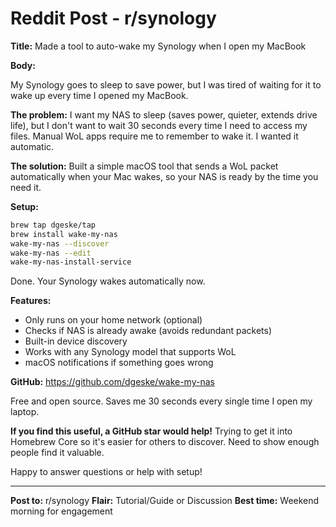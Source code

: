 # Reddit Post - r/synology

**Title:** Made a tool to auto-wake my Synology when I open my MacBook

**Body:**

My Synology goes to sleep to save power, but I was tired of waiting for it to wake up every time I opened my MacBook. 

**The problem:**
I want my NAS to sleep (saves power, quieter, extends drive life), but I don't want to wait 30 seconds every time I need to access my files. Manual WoL apps require me to remember to wake it. I wanted it automatic.

**The solution:**
Built a simple macOS tool that sends a WoL packet automatically when your Mac wakes, so your NAS is ready by the time you need it.

**Setup:**
```bash
brew tap dgeske/tap
brew install wake-my-nas
wake-my-nas --discover
wake-my-nas --edit
wake-my-nas-install-service
```

Done. Your Synology wakes automatically now.

**Features:**
- Only runs on your home network (optional)
- Checks if NAS is already awake (avoids redundant packets)
- Built-in device discovery
- Works with any Synology model that supports WoL
- macOS notifications if something goes wrong

**GitHub:** https://github.com/dgeske/wake-my-nas

Free and open source. Saves me 30 seconds every single time I open my laptop.

**If you find this useful, a GitHub star would help!** Trying to get it into Homebrew Core so it's easier for others to discover. Need to show enough people find it valuable.

Happy to answer questions or help with setup!

---

**Post to:** r/synology
**Flair:** Tutorial/Guide or Discussion
**Best time:** Weekend morning for engagement
